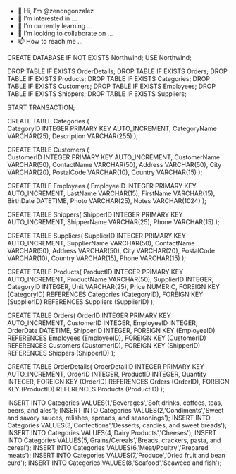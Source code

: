 - 👋 Hi, I’m @zenongonzalez
- 👀 I’m interested in ...
- 🌱 I’m currently learning ...
- 💞️ I’m looking to collaborate on ...
- 📫 How to reach me ...

<!---
zenongonzalez/zenongonzalez is a ✨ special ✨ repository because its `README.md` (this file) appears on your GitHub profile.
You can click the Preview link to take a look at your changes.
--->
CREATE DATABASE IF NOT EXISTS Northwind;
USE Northwind;

DROP TABLE IF EXISTS OrderDetails;
DROP TABLE IF EXISTS Orders;
DROP TABLE IF EXISTS Products;
DROP TABLE IF EXISTS Categories;
DROP TABLE IF EXISTS Customers;
DROP TABLE IF EXISTS Employees;
DROP TABLE IF EXISTS Shippers;
DROP TABLE IF EXISTS Suppliers;

START TRANSACTION;

CREATE TABLE Categories
(      
    CategoryID INTEGER PRIMARY KEY AUTO_INCREMENT,
    CategoryName VARCHAR(25),
    Description VARCHAR(255)
);

CREATE TABLE Customers
(      
    CustomerID INTEGER PRIMARY KEY AUTO_INCREMENT,
    CustomerName VARCHAR(50),
    ContactName VARCHAR(50),
    Address VARCHAR(50),
    City VARCHAR(20),
    PostalCode VARCHAR(10),
    Country VARCHAR(15)
);

CREATE TABLE Employees
(
    EmployeeID INTEGER PRIMARY KEY AUTO_INCREMENT,
    LastName VARCHAR(15),
    FirstName VARCHAR(15),
    BirthDate DATETIME,
    Photo VARCHAR(25),
    Notes VARCHAR(1024)
);

CREATE TABLE Shippers(
    ShipperID INTEGER PRIMARY KEY AUTO_INCREMENT,
    ShipperName VARCHAR(25),
    Phone VARCHAR(15)
);

CREATE TABLE Suppliers(
    SupplierID INTEGER PRIMARY KEY AUTO_INCREMENT,
    SupplierName VARCHAR(50),
    ContactName VARCHAR(50),
    Address VARCHAR(50),
    City VARCHAR(20),
    PostalCode VARCHAR(10),
    Country VARCHAR(15),
    Phone VARCHAR(15)
);

CREATE TABLE Products(
    ProductID INTEGER PRIMARY KEY AUTO_INCREMENT,
    ProductName VARCHAR(50),
    SupplierID INTEGER,
    CategoryID INTEGER,
    Unit VARCHAR(25),
    Price NUMERIC,
	FOREIGN KEY (CategoryID) REFERENCES Categories (CategoryID),
	FOREIGN KEY (SupplierID) REFERENCES Suppliers (SupplierID)
);

CREATE TABLE Orders(
    OrderID INTEGER PRIMARY KEY AUTO_INCREMENT,
    CustomerID INTEGER,
    EmployeeID INTEGER,
    OrderDate DATETIME,
    ShipperID INTEGER,
    FOREIGN KEY (EmployeeID) REFERENCES Employees (EmployeeID),
    FOREIGN KEY (CustomerID) REFERENCES Customers (CustomerID),
    FOREIGN KEY (ShipperID) REFERENCES Shippers (ShipperID)
);

CREATE TABLE OrderDetails(
    OrderDetailID INTEGER PRIMARY KEY AUTO_INCREMENT,
    OrderID INTEGER,
    ProductID INTEGER,
    Quantity INTEGER,
	FOREIGN KEY (OrderID) REFERENCES Orders (OrderID),
	FOREIGN KEY (ProductID) REFERENCES Products (ProductID)
);

INSERT INTO Categories VALUES(1,'Beverages','Soft drinks, coffees, teas, beers, and ales');
INSERT INTO Categories VALUES(2,'Condiments','Sweet and savory sauces, relishes, spreads, and seasonings');
INSERT INTO Categories VALUES(3,'Confections','Desserts, candies, and sweet breads');
INSERT INTO Categories VALUES(4,'Dairy Products','Cheeses');
INSERT INTO Categories VALUES(5,'Grains/Cereals','Breads, crackers, pasta, and cereal');
INSERT INTO Categories VALUES(6,'Meat/Poultry','Prepared meats');
INSERT INTO Categories VALUES(7,'Produce','Dried fruit and bean curd');
INSERT INTO Categories VALUES(8,'Seafood','Seaweed and fish');

